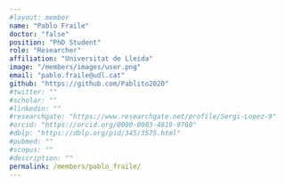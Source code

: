```yaml
---
#layout: member
name: "Pablo Fraile"
doctor: "false"
position: "PhD Student"
role: "Researcher"
affiliation: "Universitat de Lleida"
image: "/members/images/user.png"
email: "pablo.fraile@udl.cat"
github: "https://github.com/Pablito2020"
#twitter: ""
#scholar: ""
#linkedin: ""
#researchgate: "https://www.researchgate.net/profile/Sergi-Lopez-9"
#orcid: "https://orcid.org/0000-0003-4819-9760"
#dblp: "https://dblp.org/pid/345/3575.html"
#pubmed: ""
#scopus: ""
#description: ""
permalink: /members/pablo_fraile/
---
```

